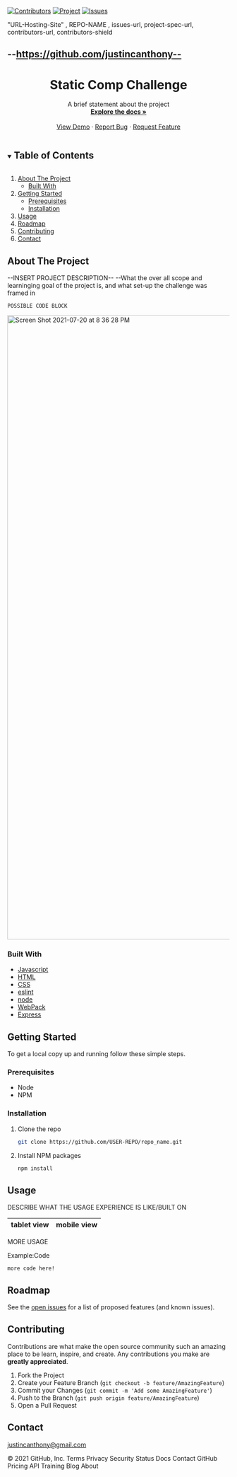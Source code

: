 

<!--  PROJECT_README_TEMPLATE -->

<!-- Frequently Used Links -->
<!--

My GitHub Profile
* [My GitHub Profile](github.com/justincanthony)

Websites
* [Javascript](https://www.javascript.com/)
* [HTML](https://html.com/)
* [CSS](https://developer.mozilla.org/en-US/docs/Web/CSS)
* [eslint](https://eslint.org/)
* [node](https://nodejs.org/en/)
* [WebPack](https://webpack.js.org/)
* [Express](https://expressjs.com/)
-->


<!-- PROJECT SHIELDS -->
<!--
*** I'm using markdown "reference style" links for readability.
*** Reference links are enclosed in brackets [ ] instead of parentheses ( ).
*** See the bottom of this document for the declaration of the reference variables
*** https://www.markdownguide.org/basic-syntax/#reference-style-links
-->

[![Contributors][contributors-shield]][contributors-url]
[![Project][turing-shield]][project-spec-url] 
[![Issues][issues-shield]][issues-url] 

<!-- CHANGE THESE VARIABLES TO YOUR OWN PROJECT SPECIFIC PAGE -->
"URL-Hosting-Site" , REPO-NAME , issues-url, project-spec-url, contributors-url, contributors-shield


--https://github.com/justincanthony--
--


<!-- PROJECT Details -->

  <h1 align="center">Static Comp Challenge</h1>

  <p align="center">
   A brief statement about the project
    <br />
    <a href=https://github.com/justincanthony/REPO-NAME><strong>Explore the docs »</strong></a>
    <br />
    <br />
    <a href="https://"URL-Hosting-Site">View Demo</a>
    ·
    <a href="https://github.com/justincanthony/REPO-NAME/issues">Report Bug</a>
    ·
    <a href="https://github.com/justincanthony/REPO-NAME/issues">Request Feature</a>
  </p>
</p>

 

<!-- TABLE OF CONTENTS -->
<details open="open">
  <summary><h2 style="display: inline-block">Table of Contents</h2></summary>
  <ol>
    <li>
      <a href="#about-the-project">About The Project</a>
      <ul>
        <li><a href="#built-with">Built With</a></li>
      </ul>
    </li>
    <li>
      <a href="#getting-started">Getting Started</a>
      <ul>
        <li><a href="#prerequisites">Prerequisites</a></li>
        <li><a href="#installation">Installation</a></li>
      </ul>
    </li>
    <li><a href="#usage">Usage</a></li>
    <li><a href="#roadmap">Roadmap</a></li>
    <li><a href="#contributing">Contributing</a></li>
    <li><a href="#contact">Contact</a></li>
  </ol>
</details>



<!-- ABOUT THE PROJECT -->
## About The Project

--INSERT PROJECT DESCRIPTION--
--What the over all scope and learninging goal of the project is, and what set-up the challenge was framed in



```
POSSIBLE CODE BLOCK
  ```
  
<img width="1412" alt="Screen Shot 2021-07-20 at 8 36 28 PM" src="https://user-images.githubusercontent.com/22990386/126422063-c20f11d3-aa73-4113-b7eb-6736ee82c0e4.png">


### Built With

* [Javascript](https://www.javascript.com/)
* [HTML](https://html.com/)
* [CSS](https://developer.mozilla.org/en-US/docs/Web/CSS)
* [eslint](https://eslint.org/)
* [node](https://nodejs.org/en/)
* [WebPack](https://webpack.js.org/)
* [Express](https://expressjs.com/)



<!-- GETTING STARTED -->
## Getting Started

To get a local copy up and running follow these simple steps.

### Prerequisites
* Node
* NPM



### Installation

1. Clone the repo
   ```sh
   git clone https://github.com/USER-REPO/repo_name.git
   ```
2. Install NPM packages
   ```sh
   npm install
   ```

<!-- USAGE EXAMPLES -->
## Usage



<!-- Screen Size EXAMPLES -->

DESCRIBE WHAT THE USAGE EXPERIENCE IS LIKE/BUILT ON

tablet view                   |  mobile view
:-------------------------:|:-------------------------:

MORE USAGE


Example:Code
```
more code here!
```

<!-- ROADMAP -->
## Roadmap

See the [open issues](https://github.com/justincanthony/REPO-NAME/issues) for a list of proposed features (and known issues).


<!-- CONTRIBUTING -->
## Contributing

Contributions are what make the open source community such an amazing place to be learn, inspire, and create. Any contributions you make are **greatly appreciated**.

1. Fork the Project
2. Create your Feature Branch (`git checkout -b feature/AmazingFeature`)
3. Commit your Changes (`git commit -m 'Add some AmazingFeature'`)
4. Push to the Branch (`git push origin feature/AmazingFeature`)
5. Open a Pull Request

## Contact

<a class="u-email Link--primary " href="mailto:justincanthony@gmail.com">justincanthony@gmail.com</a>


<!-- MARKDOWN LINKS & IMAGES -->
<!-- https://www.markdownguide.org/basic-syntax/#reference-style-links -->
[project-spec-url]: https://frontend.turing.edu/projects/fitlit.html
[turing-shield]: https://img.shields.io/badge/Project-Spec-orange
[contributors-shield]: https://img.shields.io/badge/Contributors-2-orange
[contributors-url]: https://github.com/williamphelps13/FitLit/graphs/contributors
[issues-shield]: https://img.shields.io/badge/Issues-5-orange
[issues-url]: https://github.com/williamphelps13/FitLit/issues

© 2021 GitHub, Inc.
Terms
Privacy
Security
Status
Docs
Contact GitHub
Pricing
API
Training
Blog
About

